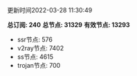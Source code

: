 更新时间2022-03-28 11:30:49

**总订阅: 240**
**总节点: 31329**
**有效节点: 13293**
- ssr节点: 576
- v2ray节点: 7402
- ss节点: 4615
- trojan节点: 700
